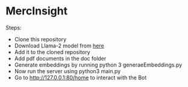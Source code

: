 # MercInsight

Steps:

- Clone this repository
- Download Llama-2 model from [here](https://huggingface.co/TheBloke/Llama-2-7B-Chat-GGML/blob/main/llama-2-7b-chat.ggmlv3.q8_0.bin)
- Add it to the cloned repository
- Add pdf documents in the doc folder
- Generate embeddings by running python 3 generaeEmbeddings.py
- Now run the server using python3 main.py
- Go to http://127.0.0.1:80/home to interact with the Bot
